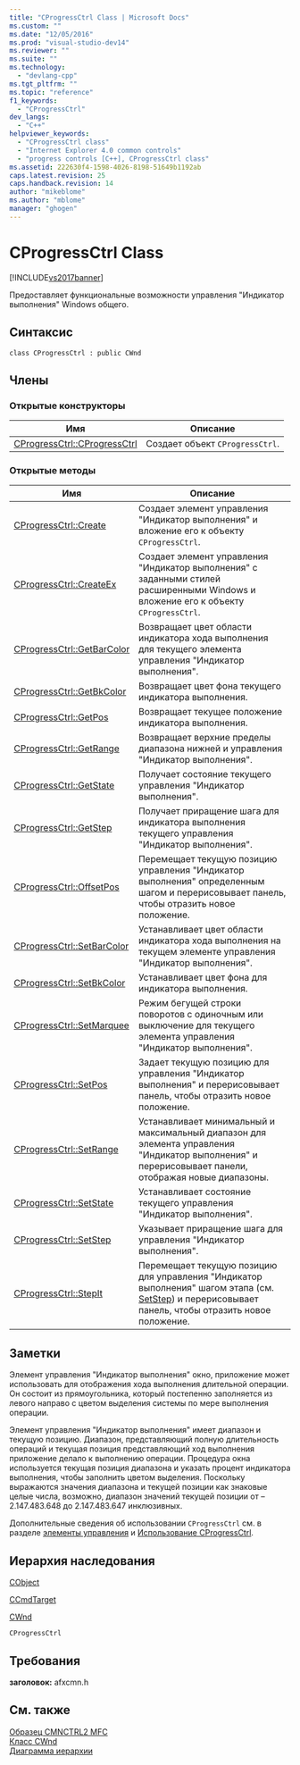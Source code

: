 ```yaml
---
title: "CProgressCtrl Class | Microsoft Docs"
ms.custom: ""
ms.date: "12/05/2016"
ms.prod: "visual-studio-dev14"
ms.reviewer: ""
ms.suite: ""
ms.technology: 
  - "devlang-cpp"
ms.tgt_pltfrm: ""
ms.topic: "reference"
f1_keywords: 
  - "CProgressCtrl"
dev_langs: 
  - "C++"
helpviewer_keywords: 
  - "CProgressCtrl class"
  - "Internet Explorer 4.0 common controls"
  - "progress controls [C++], CProgressCtrl class"
ms.assetid: 222630f4-1598-4026-8198-51649b1192ab
caps.latest.revision: 25
caps.handback.revision: 14
author: "mikeblome"
ms.author: "mblome"
manager: "ghogen"
---
```

# CProgressCtrl Class
[!INCLUDE[vs2017banner](../../assembler/inline/includes/vs2017banner.md)]

Предоставляет функциональные возможности управления "Индикатор выполнения" Windows общего.  
  
## Синтаксис  
  
```  
class CProgressCtrl : public CWnd  
```  
  
## Члены  
  
### Открытые конструкторы  
  
|Имя|Описание|  
|---------|--------------|  
|[CProgressCtrl::CProgressCtrl](../Topic/CProgressCtrl::CProgressCtrl.md)|Создает объект `CProgressCtrl`.|  
  
### Открытые методы  
  
|Имя|Описание|  
|---------|--------------|  
|[CProgressCtrl::Create](../Topic/CProgressCtrl::Create.md)|Создает элемент управления "Индикатор выполнения" и вложение его к объекту `CProgressCtrl`.|  
|[CProgressCtrl::CreateEx](../Topic/CProgressCtrl::CreateEx.md)|Создает элемент управления "Индикатор выполнения" с заданными стилей расширенными Windows и вложение его к объекту `CProgressCtrl`.|  
|[CProgressCtrl::GetBarColor](../Topic/CProgressCtrl::GetBarColor.md)|Возвращает цвет области индикатора хода выполнения для текущего элемента управления "Индикатор выполнения".|  
|[CProgressCtrl::GetBkColor](../Topic/CProgressCtrl::GetBkColor.md)|Возвращает цвет фона текущего индикатора выполнения.|  
|[CProgressCtrl::GetPos](../Topic/CProgressCtrl::GetPos.md)|Возвращает текущее положение индикатора выполнения.|  
|[CProgressCtrl::GetRange](../Topic/CProgressCtrl::GetRange.md)|Возвращает верхние пределы диапазона нижней и управления "Индикатор выполнения".|  
|[CProgressCtrl::GetState](../Topic/CProgressCtrl::GetState.md)|Получает состояние текущего управления "Индикатор выполнения".|  
|[CProgressCtrl::GetStep](../Topic/CProgressCtrl::GetStep.md)|Получает приращение шага для индикатора выполнения текущего управления "Индикатор выполнения".|  
|[CProgressCtrl::OffsetPos](../Topic/CProgressCtrl::OffsetPos.md)|Перемещает текущую позицию управления "Индикатор выполнения" определенным шагом и перерисовывает панель, чтобы отразить новое положение.|  
|[CProgressCtrl::SetBarColor](../Topic/CProgressCtrl::SetBarColor.md)|Устанавливает цвет области индикатора хода выполнения на текущем элементе управления "Индикатор выполнения".|  
|[CProgressCtrl::SetBkColor](../Topic/CProgressCtrl::SetBkColor.md)|Устанавливает цвет фона для индикатора выполнения.|  
|[CProgressCtrl::SetMarquee](../Topic/CProgressCtrl::SetMarquee.md)|Режим бегущей строки поворотов с одиночным или выключение для текущего элемента управления "Индикатор выполнения".|  
|[CProgressCtrl::SetPos](../Topic/CProgressCtrl::SetPos.md)|Задает текущую позицию для управления "Индикатор выполнения" и перерисовывает панель, чтобы отразить новое положение.|  
|[CProgressCtrl::SetRange](../Topic/CProgressCtrl::SetRange.md)|Устанавливает минимальный и максимальный диапазон для элемента управления "Индикатор выполнения" и перерисовывает панели, отображая новые диапазоны.|  
|[CProgressCtrl::SetState](../Topic/CProgressCtrl::SetState.md)|Устанавливает состояние текущего управления "Индикатор выполнения".|  
|[CProgressCtrl::SetStep](../Topic/CProgressCtrl::SetStep.md)|Указывает приращение шага для управления "Индикатор выполнения".|  
|[CProgressCtrl::StepIt](../Topic/CProgressCtrl::StepIt.md)|Перемещает текущую позицию для управления "Индикатор выполнения" шагом этапа \(см. [SetStep](../Topic/CProgressCtrl::SetStep.md)\) и перерисовывает панель, чтобы отразить новое положение.|  
  
## Заметки  
 Элемент управления "Индикатор выполнения" окно, приложение может использовать для отображения хода выполнения длительной операции.  Он состоит из прямоугольника, который постепенно заполняется из левого направо с цветом выделения системы по мере выполнения операции.  
  
 Элемент управления "Индикатор выполнения" имеет диапазон и текущую позицию.  Диапазон, представляющий полную длительность операций и текущая позиция представляющий ход выполнения приложение делало к выполнению операции.  Процедура окна используется текущая позиция диапазона и указать процент индикатора выполнения, чтобы заполнить цветом выделения.  Поскольку выражаются значения диапазона и текущей позиции как знаковые целые числа, возможно, диапазон значений текущей позиции от – 2.147.483.648 до 2.147.483.647 инклюзивных.  
  
 Дополнительные сведения об использовании `CProgressCtrl` см. в разделе [элементы управления](../../mfc/controls-mfc.md) и [Использование CProgressCtrl](../../mfc/using-cprogressctrl.md).  
  
## Иерархия наследования  
 [CObject](../Topic/CObject%20Class.md)  
  
 [CCmdTarget](../Topic/CCmdTarget%20Class.md)  
  
 [CWnd](../Topic/CWnd%20Class.md)  
  
 `CProgressCtrl`  
  
## Требования  
 **заголовок:**  afxcmn.h  
  
## См. также  
 [Образец CMNCTRL2 MFC](../../top/visual-cpp-samples.md)   
 [Класс CWnd](../Topic/CWnd%20Class.md)   
 [Диаграмма иерархии](../../mfc/hierarchy-chart.md)